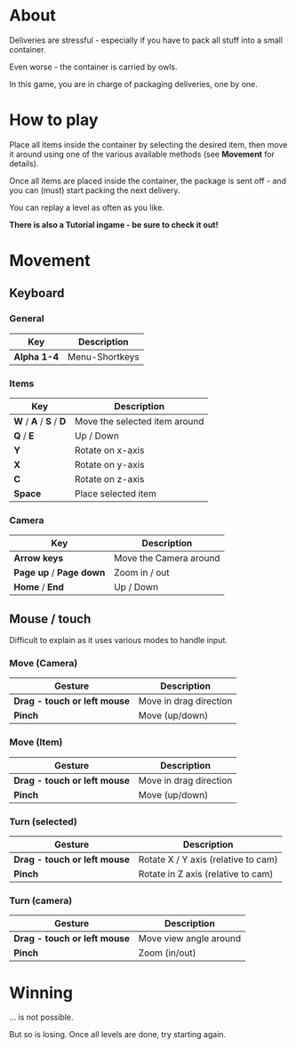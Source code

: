 # About
Deliveries are stressful - especially if you have to pack all stuff into a small container.

Even worse - the container is carried by owls.

In this game, you are in charge of packaging deliveries, one by one.

# How to play
Place all items inside the container by selecting the desired item, then move it around using one of the various available methods (see **Movement** for details).

Once all items are placed inside the container, the package is sent off - and you can (must) start packing the next delivery.

You can replay a level as often as you like.

**There is also a Tutorial ingame - be sure to check it out!**

# Movement

## Keyboard

### General
| Key | Description                                                  |
|-----|--------------------------------------------------------------|
|**Alpha 1-4**| Menu-Shortkeys                                       |

### Items
| Key | Description                                                  |
|-----|--------------------------------------------------------------|
|**W** / **A** / **S** / **D**| Move the selected item around        |
|**Q** / **E**| Up / Down                                            |
|**Y**| Rotate on x-axis                                             |
|**X**| Rotate on y-axis                                             |
|**C**| Rotate on z-axis                                             |
|**Space**| Place selected item                                      |


### Camera
| Key | Description                                                  |
|-----|--------------------------------------------------------------|
|**Arrow keys**| Move the Camera around                              |
|**Page up** / **Page down**| Zoom in / out                          |
|**Home** / **End**| Up / Down                                       |


## Mouse / touch

Difficult to explain as it uses various modes to handle input.

### Move (Camera)
| Gesture | Description                                              |
|----------|---------------------------------------------------------|
|**Drag - touch or left mouse** | Move in drag direction             |
|**Pinch**                      | Move (up/down)                     |

### Move (Item)
| Gesture | Description                                              |
|----------|---------------------------------------------------------|
|**Drag - touch or left mouse** | Move in drag direction             |
|**Pinch**                      | Move (up/down)                     | 

### Turn (selected)
| Gesture | Description                                              |
|----------|---------------------------------------------------------|
|**Drag - touch or left mouse** | Rotate X / Y axis (relative to cam)|
|**Pinch**                      | Rotate in Z axis (relative to cam) |

### Turn (camera)
| Gesture | Description                                              |
|----------|---------------------------------------------------------|
|**Drag - touch or left mouse** | Move view angle around             |
|**Pinch**                      | Zoom (in/out)                      |


# Winning
... is not possible.

But so is losing. Once all levels are done, try starting again.
